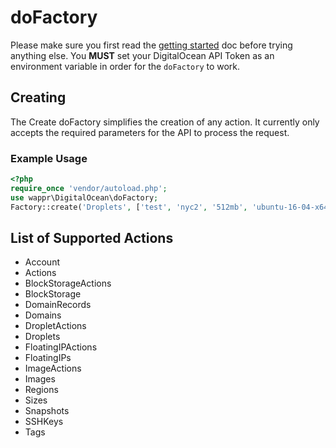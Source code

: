 # doFactory

Please make sure you first read the [getting started](getting-started.md) doc before trying anything else. You **MUST**
set your DigitalOcean API Token as an environment variable in order for the `doFactory` to work.

## Creating

The Create doFactory simplifies the creation of any action. It currently only accepts the required parameters 
for the API to process the request.

### Example Usage

```php
<?php
require_once 'vendor/autoload.php';
use wappr\DigitalOcean\doFactory;
Factory::create('Droplets', ['test', 'nyc2', '512mb', 'ubuntu-16-04-x64']);
```

## List of Supported Actions

* Account
* Actions
* BlockStorageActions
* BlockStorage
* DomainRecords
* Domains
* DropletActions
* Droplets
* FloatingIPActions
* FloatingIPs
* ImageActions
* Images
* Regions
* Sizes
* Snapshots
* SSHKeys
* Tags
